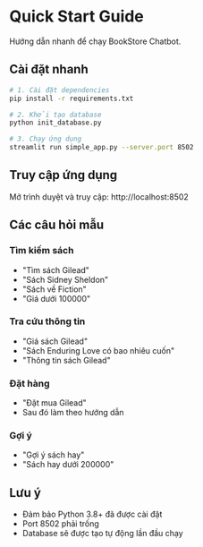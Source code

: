 # Quick Start Guide

Hướng dẫn nhanh để chạy BookStore Chatbot.

## Cài đặt nhanh

```bash
# 1. Cài đặt dependencies
pip install -r requirements.txt

# 2. Khởi tạo database
python init_database.py

# 3. Chạy ứng dụng
streamlit run simple_app.py --server.port 8502
```

## Truy cập ứng dụng
Mở trình duyệt và truy cập: http://localhost:8502

## Các câu hỏi mẫu

### Tìm kiếm sách
- "Tìm sách Gilead"
- "Sách Sidney Sheldon"
- "Sách về Fiction"
- "Giá dưới 100000"

### Tra cứu thông tin
- "Giá sách Gilead"
- "Sách Enduring Love có bao nhiêu cuốn"
- "Thông tin sách Gilead"

### Đặt hàng
- "Đặt mua Gilead"
- Sau đó làm theo hướng dẫn

### Gợi ý
- "Gợi ý sách hay"
- "Sách hay dưới 200000"

## Lưu ý
- Đảm bảo Python 3.8+ đã được cài đặt
- Port 8502 phải trống
- Database sẽ được tạo tự động lần đầu chạy
